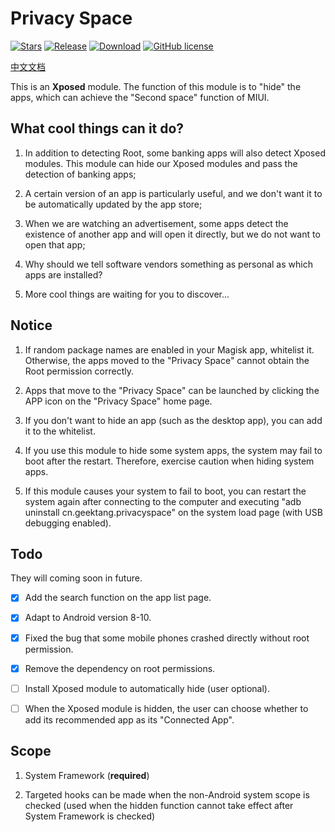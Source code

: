 # Privacy Space

[![Stars](https://img.shields.io/github/stars/GeekTR/PrivacySpace?label=Stars)](https://github.com/GeekTR/PrivacySpace)
[![Release](https://img.shields.io/github/v/release/Xposed-Modules-Repo/cn.geektang.privacyspace?label=Release)](https://github.com/Xposed-Modules-Repo/cn.geektang.privacyspace/releases/latest)
[![Download](https://img.shields.io/github/downloads/Xposed-Modules-Repo/cn.geektang.privacyspace/total)](https://github.com/Xposed-Modules-Repo/cn.geektang.privacyspace/releases/latest)
[![GitHub license](https://img.shields.io/github/license/Xposed-Modules-Repo/cn.geektang.privacyspace)](https://github.com/Xposed-Modules-Repo/cn.geektang.privacyspace/blob/main/LICENSE)

[中文文档](https://github.com/Xposed-Modules-Repo/cn.geektang.privacyspace/blob/main/README_CN.md)

This is an **Xposed** module. The function of this module is to "hide" the apps, which can achieve the "Second space" function of MIUI.

## What cool things can it do?

1. In addition to detecting Root, some banking apps will also detect Xposed modules. This module can hide our Xposed modules and pass the detection of banking apps;

2. A certain version of an app is particularly useful, and we don't want it to be automatically updated by the app store;

3. When we are watching an advertisement, some apps detect the existence of another app and will open it directly, but we do not want to open that app;

4. Why should we tell software vendors something as personal as which apps are installed?

5. More cool things are waiting for you to discover...

## Notice

1. If random package names are enabled in your Magisk app, whitelist it. Otherwise, the apps moved to the "Privacy Space" cannot obtain the Root permission correctly.

2. Apps that move to the "Privacy Space" can be launched by clicking the APP icon on the "Privacy Space" home page.

3. If you don't want to hide an app (such as the desktop app), you can add it to the whitelist.

4. If you use this module to hide some system apps, the system may fail to boot after the restart. Therefore, exercise caution when hiding system apps.

5. If this module causes your system to fail to boot, you can restart the system again after connecting to the computer and executing "adb uninstall cn.geektang.privacyspace" on the system load page (with USB debugging enabled).

## Todo

They will coming soon in future.

- [x] Add the search function on the app list page.

- [x] Adapt to Android version 8-10.

- [x] Fixed the bug that some mobile phones crashed directly without root permission.

- [x] Remove the dependency on root permissions.

- [ ] Install Xposed module to automatically hide (user optional).

- [ ] When the Xposed module is hidden, the user can choose whether to add its recommended app as its "Connected App".

## Scope

1. System Framework (**required**)

2. Targeted hooks can be made when the non-Android system scope is checked (used when the hidden function cannot take effect after System Framework is checked)